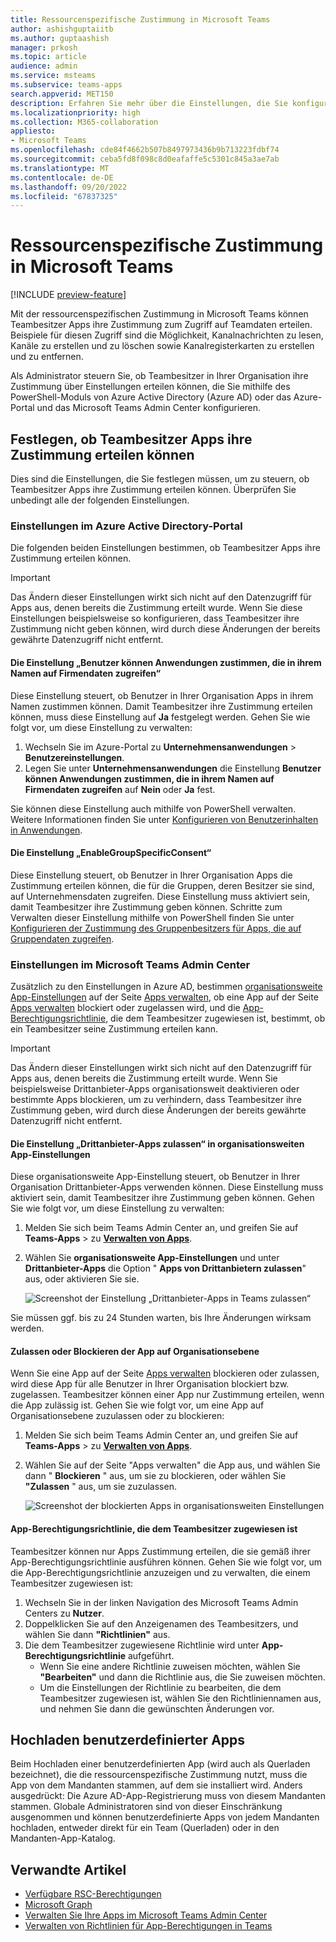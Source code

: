```yaml
---
title: Ressourcenspezifische Zustimmung in Microsoft Teams
author: ashishguptaiitb
ms.author: guptaashish
manager: prkosh
ms.topic: article
audience: admin
ms.service: msteams
ms.subservice: teams-apps
search.appverid: MET150
description: Erfahren Sie mehr über die Einstellungen, die Sie konfigurieren müssen, um zu steuern, ob Teambesitzer in Ihrer Organisation ihre Zustimmung Apps erteilen können.
ms.localizationpriority: high
ms.collection: M365-collaboration
appliesto:
- Microsoft Teams
ms.openlocfilehash: cde84f4662b507b8497973436b9b713223fdbf74
ms.sourcegitcommit: ceba5fd8f098c8d0eafaffe5c5301c845a3ae7ab
ms.translationtype: MT
ms.contentlocale: de-DE
ms.lasthandoff: 09/20/2022
ms.locfileid: "67837325"
---
```

# <a name="resource-specific-consent-in-microsoft-teams"></a>Ressourcenspezifische Zustimmung in Microsoft Teams

[!INCLUDE [preview-feature](includes/preview-feature.md)]

Mit der ressourcenspezifischen Zustimmung in Microsoft Teams können Teambesitzer Apps ihre Zustimmung zum Zugriff auf Teamdaten erteilen. Beispiele für diesen Zugriff sind die Möglichkeit, Kanalnachrichten zu lesen, Kanäle zu erstellen und zu löschen sowie Kanalregisterkarten zu erstellen und zu entfernen.

Als Administrator steuern Sie, ob Teambesitzer in Ihrer Organisation ihre Zustimmung über Einstellungen erteilen können, die Sie mithilfe des PowerShell-Moduls von Azure Active Directory (Azure AD) oder das Azure-Portal und das Microsoft Teams Admin Center konfigurieren.  

## <a name="set-whether-team-owners-can-give-consent-to-apps"></a>Festlegen, ob Teambesitzer Apps ihre Zustimmung erteilen können

Dies sind die Einstellungen, die Sie festlegen müssen, um zu steuern, ob Teambesitzer Apps ihre Zustimmung erteilen können. Überprüfen Sie unbedingt alle der folgenden Einstellungen.

### <a name="settings-in-azure-active-directory-portal"></a>Einstellungen im Azure Active Directory-Portal

Die folgenden beiden Einstellungen bestimmen, ob Teambesitzer Apps ihre Zustimmung erteilen können.

> [!IMPORTANT]
> Das Ändern dieser Einstellungen wirkt sich nicht auf den Datenzugriff für Apps aus, denen bereits die Zustimmung erteilt wurde. Wenn Sie diese Einstellungen beispielsweise so konfigurieren, dass Teambesitzer ihre Zustimmung nicht geben können, wird durch diese Änderungen der bereits gewährte Datenzugriff nicht entfernt.

#### <a name="the-users-can-consent-to-apps-accessing-company-data-on-their-behalf-setting"></a>Die Einstellung „Benutzer können Anwendungen zustimmen, die in ihrem Namen auf Firmendaten zugreifen“

Diese Einstellung steuert, ob Benutzer in Ihrer Organisation Apps in ihrem Namen zustimmen können. Damit Teambesitzer ihre Zustimmung erteilen können, muss diese Einstellung auf **Ja** festgelegt werden. Gehen Sie wie folgt vor, um diese Einstellung zu verwalten:

1. Wechseln Sie im Azure-Portal zu **Unternehmensanwendungen** > **Benutzereinstellungen**.
2. Legen Sie unter **Unternehmensanwendungen** die Einstellung **Benutzer können Anwendungen zustimmen, die in ihrem Namen auf Firmendaten zugreifen** auf **Nein** oder **Ja** fest.

Sie können diese Einstellung auch mithilfe von PowerShell verwalten. Weitere Informationen finden Sie unter [Konfigurieren von Benutzerinhalten in Anwendungen](/azure/active-directory/manage-apps/configure-user-consent#configure-user-consent-to-applications).

#### <a name="the-enablegroupspecificconsent-setting"></a>Die Einstellung „EnableGroupSpecificConsent“

Diese Einstellung steuert, ob Benutzer in Ihrer Organisation Apps die Zustimmung erteilen können, die für die Gruppen, deren Besitzer sie sind, auf Unternehmensdaten zugreifen. Diese Einstellung muss aktiviert sein, damit Teambesitzer ihre Zustimmung geben können. Schritte zum Verwalten dieser Einstellung mithilfe von PowerShell finden Sie unter [Konfigurieren der Zustimmung des Gruppenbesitzers für Apps, die auf Gruppendaten zugreifen](/azure/active-directory/manage-apps/configure-user-consent#configure-group-owner-consent-to-apps-accessing-group-data).

### <a name="settings-in-the-microsoft-teams-admin-center"></a>Einstellungen im Microsoft Teams Admin Center

Zusätzlich zu den Einstellungen in Azure AD, bestimmen [organisationsweite App-Einstellungen](manage-apps.md#manage-org-wide-app-settings) auf der Seite [Apps verwalten](manage-apps.md), ob eine App auf der Seite [Apps verwalten](manage-apps.md#allow-and-block-apps) blockiert oder zugelassen wird, und die [App-Berechtigungsrichtlinie](teams-app-permission-policies.md), die dem Teambesitzer zugewiesen ist, bestimmt, ob ein Teambesitzer seine Zustimmung erteilen kann.

> [!IMPORTANT]
> Das Ändern dieser Einstellungen wirkt sich nicht auf den Datenzugriff für Apps aus, denen bereits die Zustimmung erteilt wurde. Wenn Sie beispielsweise Drittanbieter-Apps organisationsweit deaktivieren oder bestimmte Apps blockieren, um zu verhindern, dass Teambesitzer ihre Zustimmung geben, wird durch diese Änderungen der bereits gewährte Datenzugriff nicht entfernt.  

#### <a name="the-allow-third-party-apps-setting-in-org-wide-app-settings"></a>Die Einstellung „Drittanbieter-Apps zulassen“ in organisationsweiten App-Einstellungen

Diese organisationsweite App-Einstellung steuert, ob Benutzer in Ihrer Organisation Drittanbieter-Apps verwenden können. Diese Einstellung muss aktiviert sein, damit Teambesitzer ihre Zustimmung geben können. Gehen Sie wie folgt vor, um diese Einstellung zu verwalten:

1. Melden Sie sich beim Teams Admin Center an, und greifen Sie auf **Teams-Apps** >  zu **[Verwalten von Apps](https://admin.teams.microsoft.com/policies/manage-apps)**.
1. Wählen Sie **organisationsweite App-Einstellungen** und unter **Drittanbieter-Apps** die Option " **Apps von Drittanbietern zulassen**" aus, oder aktivieren Sie sie.

    ![Screenshot der Einstellung „Drittanbieter-Apps in Teams zulassen“](media/resource-specific-consent-org-wide-setting.png)

Sie müssen ggf. bis zu 24 Stunden warten, bis Ihre Änderungen wirksam werden.

#### <a name="allow-or-block-the-app-at-the-org-level"></a>Zulassen oder Blockieren der App auf Organisationsebene

Wenn Sie eine App auf der Seite [Apps verwalten](manage-apps.md#allow-and-block-apps) blockieren oder zulassen, wird diese App für alle Benutzer in Ihrer Organisation blockiert bzw. zugelassen. Teambesitzer können einer App nur Zustimmung erteilen, wenn die App zulässig ist. Gehen Sie wie folgt vor, um eine App auf Organisationsebene zuzulassen oder zu blockieren:

1. Melden Sie sich beim Teams Admin Center an, und greifen Sie auf **Teams-Apps** >  zu **[Verwalten von Apps](https://admin.teams.microsoft.com/policies/manage-apps)**.
1. Wählen Sie auf der Seite "Apps verwalten" die App aus, und wählen Sie dann " **Blockieren** " aus, um sie zu blockieren, oder wählen Sie **"Zulassen** " aus, um sie zuzulassen.

    ![Screenshot der blockierten Apps in organisationsweiten Einstellungen](media/resource-specific-consent-allow-block-apps.png)

#### <a name="app-permission-policy-assigned-to-the-team-owner"></a>App-Berechtigungsrichtlinie, die dem Teambesitzer zugewiesen ist

Teambesitzer können nur Apps Zustimmung erteilen, die sie gemäß ihrer App-Berechtigungsrichtlinie ausführen können. Gehen Sie wie folgt vor, um die App-Berechtigungsrichtlinie anzuzeigen und zu verwalten, die einem Teambesitzer zugewiesen ist:

1. Wechseln Sie in der linken Navigation des Microsoft Teams Admin Centers zu **Nutzer**.
1. Doppelklicken Sie auf den Anzeigenamen des Teambesitzers, und wählen Sie dann **"Richtlinien"** aus.
1. Die dem Teambesitzer zugewiesene Richtlinie wird unter **App-Berechtigungsrichtlinie** aufgeführt.
    - Wenn Sie eine andere Richtlinie zuweisen möchten, wählen Sie **"Bearbeiten"** und dann die Richtlinie aus, die Sie zuweisen möchten.
    - Um die Einstellungen der Richtlinie zu bearbeiten, die dem Teambesitzer zugewiesen ist, wählen Sie den Richtliniennamen aus, und nehmen Sie dann die gewünschten Änderungen vor.  

## <a name="upload-custom-apps"></a>Hochladen benutzerdefinierter Apps

Beim Hochladen einer benutzerdefinierten App (wird auch als Querladen bezeichnet), die die ressourcenspezifische Zustimmung nutzt, muss die App von dem Mandanten stammen, auf dem sie installiert wird. Anders ausgedrückt: Die Azure AD-App-Registrierung muss von diesem Mandanten stammen. Globale Administratoren sind von dieser Einschränkung ausgenommen und können benutzerdefinierte Apps von jedem Mandanten hochladen, entweder direkt für ein Team (Querladen) oder in den Mandanten-App-Katalog.

## <a name="related-articles"></a>Verwandte Artikel

- [Verfügbare RSC-Berechtigungen](/microsoftteams/platform/graph-api/rsc/resource-specific-consent)
- [Microsoft Graph](https://developer.microsoft.com/graph)
- [Verwalten Sie Ihre Apps im Microsoft Teams Admin Center](manage-apps.md)
- [Verwalten von Richtlinien für App-Berechtigungen in Teams](teams-app-permission-policies.md)
